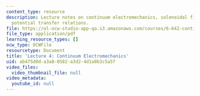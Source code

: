 ```yaml
---
content_type: resource
description: Lecture notes on continuum electromechanics, solenoidal fields, and vector
  potential transfer relations.
file: https://ol-ocw-studio-app-qa.s3.amazonaws.com/courses/6-642-continuum-electromechanics-fall-2008/ab475d0da3a80582a3d24d1a0b3c5a5f_lec04_f08.pdf
file_type: application/pdf
learning_resource_types: []
ocw_type: OCWFile
resourcetype: Document
title: 'Lecture 4: Continuum Electromechanics'
uid: ab475d0d-a3a8-0582-a3d2-4d1a0b3c5a5f
video_files:
  video_thumbnail_file: null
video_metadata:
  youtube_id: null
---
```


